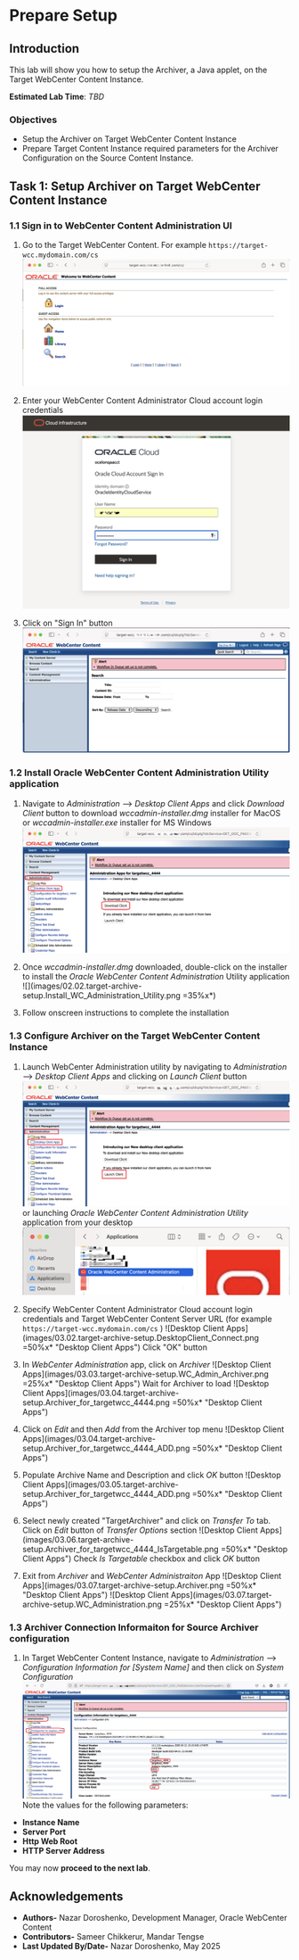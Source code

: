 # Prepare Setup

## Introduction

This lab will show you how to setup the Archiver, a Java applet, on the Target WebCenter Content Instance.


**Estimated Lab Time**: *TBD*

### Objectives

- Setup the Archiver on Target WebCenter Content Instance
- Prepare Target Content Instance required parameters for the Archiver Configuration on the Source Content Instance.


## Task 1: Setup Archiver on Target WebCenter Content Instance
### **1.1 Sign in to WebCenter Content Administration UI**

  1. Go to the Target WebCenter Content. For example `https://target-wcc.mydomain.com/cs` 
  ![Administration UI Login](images/target-archive-setup.01.AdminLogin.png "Administration UI Login")

  2. Enter your WebCenter Content Administrator Cloud account login credentials
  ![OCI Login](images/target-archive-setup.02.TenancyLogin.png "OCI Login")

  3. Click on "Sign In" button 
  ![Administration UI](images/target-archive-setup.03.WebCenter_Admin_UI.png "Administration UI")



### **1.2 Install Oracle WebCenter Content Administration Utility application**

1. Navigate to *Administration* --> *Desktop Client Apps*  and click *Download Client* button to download *wccadmin-installer.dmg* installer for MacOS or *wccadmin-installer.exe* installer for MS Windows
  ![Desktop Client Apps](images/02.01.target-archive-setup.DesktopClient.png "Desktop Client Apps")

2. Once *wccadmin-installer.dmg* downloaded, double-click on the installer to install the *Oracle WebCenter Content Administration* Utility application 
  ![](images/02.02.target-archive-setup.Install_WC_Administration_Utility.png =35%x*)

3. Follow onscreen instructions to complete the installation



### **1.3 Configure Archiver on the Target WebCenter Content Instance**

1. Launch WebCenter Administration utility by navigating to *Administration* --> *Desktop Client Apps*  and clicking on *Launch Client* button 
  ![Desktop Client Apps](images/03.01.target-archive-setup.DesktopClient_Launch_Client.png "Desktop Client Apps")
 or launching *Oracle WebCenter Content Administration Utility* application from your desktop
  ![Desktop Client Apps](images/2.2.01.target-archive-setup.DesktopClient_Launch_Client_from_Desktop.png "Desktop Client Apps")

2. Specify WebCenter Content Administrator Cloud account login credentials and Target WebCenter Content Server URL (for example `https://target-wcc.mydomain.com/cs` )
![Desktop Client Apps](images/03.02.target-archive-setup.DesktopClient_Connect.png =50%x* "Desktop Client Apps")
Click "OK" button
3. In *WebCenter Administration* app, click on *Archiver*
![Desktop Client Apps](images/03.03.target-archive-setup.WC_Admin_Archiver.png =25%x* "Desktop Client Apps")
Wait for Archiver to load
![Desktop Client Apps](images/03.04.target-archive-setup.Archiver_for_targetwcc_4444.png =50%x* "Desktop Client Apps")
4. Click on *Edit* and then *Add* from the Archiver top menu
![Desktop Client Apps](images/03.04.target-archive-setup.Archiver_for_targetwcc_4444_ADD.png =50%x* "Desktop Client Apps")

5. Populate Archive Name and Description and click *OK* button
![Desktop Client Apps](images/03.05.target-archive-setup.Archiver_for_targetwcc_4444_ADD.png =50%x* "Desktop Client Apps")

6. Select newly created "TargetArchiver" and click on *Transfer To* tab. Click on *Edit* button of *Transfer Options* section
![Desktop Client Apps](images/03.06.target-archive-setup.Archiver_for_targetwcc_4444_IsTargetable.png =50%x* "Desktop Client Apps")
Check *Is Targetable* checkbox and click *OK* button

7. Exit from *Archiver* and *WebCenter Administraiton* App
![Desktop Client Apps](images/03.07.target-archive-setup.Archiver.png =50%x* "Desktop Client Apps")
![Desktop Client Apps](images/03.07.target-archive-setup.WC_Administration.png =25%x* "Desktop Client Apps")


### **1.3 Archiver Connection Informaiton for Source Archiver configuration**

1. In Target WebCenter Content Instance, navigate to *Administration* --> *Configuration Information for [System Name]* and then click on *System Configuration*
![Desktop Client Apps](images/04.01.target-archive-setup.TargetServerConfiguration.png "Desktop Client Apps")
Note the values for the following parameters:
- **Instance Name**
- **Server Port**
- **Http Web Root**
- **HTTP Server Address**


 


You may now **proceed to the next lab**.

## Acknowledgements

* **Authors-** Nazar Doroshenko, Development Manager, Oracle WebCenter Content
* **Contributors-** Sameer Chikkerur, Mandar Tengse
* **Last Updated By/Date-** Nazar Doroshenko, May 2025